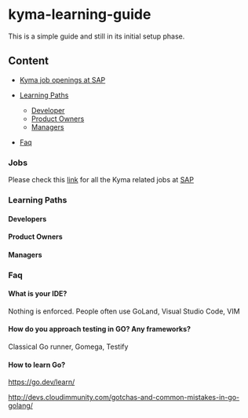 # kyma-learning-guide
This is a simple guide and still in its initial setup phase.

## Content
- [Kyma job openings at SAP](#Jobs)

- [Learning Paths](#Learning-Paths)
  
  - [Developer](./Developers.md)
  - [Product Owners](#product-owners)
  - [Managers](#managers)

- [Faq](#faq)
  
  
  



### Jobs
Please check this [link](https://jobs.sap.com/search/?createNewAlert=false&q=%23kymaopensource&optionsFacetsDD_department=&optionsFacetsDD_customfield3=&optionsFacetsDD_country=&locationsearch=) for all the Kyma related jobs at [SAP](https://www.sap.com/about/careers.html)

### Learning Paths

#### Developers

#### Product Owners

#### Managers

### Faq

#### What is your IDE?
 
 Nothing is enforced. People often use GoLand, Visual Studio Code, VIM 

#### How do you approach testing in GO? Any frameworks?
Classical Go runner, Gomega, Testify

#### How to learn Go?
https://go.dev/learn/

http://devs.cloudimmunity.com/gotchas-and-common-mistakes-in-go-golang/
